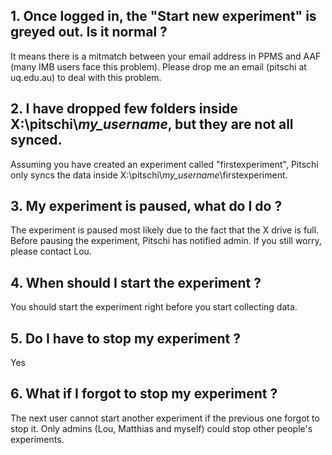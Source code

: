 ## 1. Once logged in, the "Start new experiment" is greyed out. Is it normal ?

It means there is a mitmatch between your email address in PPMS and AAF (many IMB users face this problem). Please drop me an email (pitschi at uq.edu.au) to deal with this problem. 

## 2. I have dropped few folders inside X:\pitschi\\_my_username_, but they are not all synced. 

Assuming you have created an experiment called "firstexperiment", Pitschi only syncs the data inside X:\pitschi\\_my_username_\firstexperiment. 

## 3. My experiment is paused, what do I do ?

The experiment is paused most likely due to the fact that the X drive is full. Before pausing the experiment, Pitschi has notified admin. If you still worry, please contact Lou.


## 4. When should I start the experiment ?

You should start the experiment right before you start collecting data.

## 5. Do I have to stop my experiment ? 

Yes

## 6. What if I forgot to stop my experiment ? 

The next user cannot start another experiment if the previous one forgot to stop it. Only admins (Lou, Matthias and myself) could stop other people's experiments.



